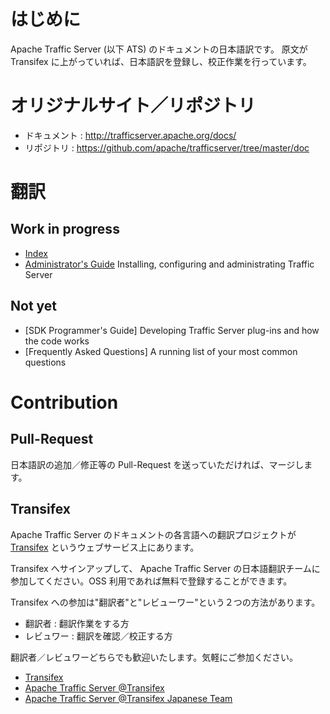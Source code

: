 # はじめに

Apache Traffic Server (以下 ATS) のドキュメントの日本語訳です。
原文が Transifex に上がっていれば、日本語訳を登録し、校正作業を行っています。

# オリジナルサイト／リポジトリ

- ドキュメント : http://trafficserver.apache.org/docs/
- リポジトリ : https://github.com/apache/trafficserver/tree/master/doc

# 翻訳
## Work in progress

- [Index](./doc_ja/index.ja.rst)
- [Administrator's Guide](./doc_ja/admin/index.ja.rst) Installing, configuring and administrating Traffic Server

## Not yet

- [SDK Programmer's Guide] Developing Traffic Server plug-ins and how the code works
- [Frequently Asked Questions] A running list of your most common questions

# Contribution

## Pull-Request

日本語訳の追加／修正等の Pull-Request を送っていただければ、マージします。

## Transifex

Apache Traffic Server のドキュメントの各言語への翻訳プロジェクトが [Transifex](https://www.transifex.com/) というウェブサービス上にあります。

Transifex へサインアップして、 Apache Traffic Server の日本語翻訳チームに参加してください。OSS 利用であれば無料で登録することができます。

Transifex への参加は"翻訳者"と"レビューワー"という２つの方法があります。

- 翻訳者 : 翻訳作業をする方
- レビュワー : 翻訳を確認／校正する方

翻訳者／レビュワーどちらでも歓迎いたします。気軽にご参加ください。

- [Transifex](https://www.transifex.com/)
- [Apache Traffic Server @Transifex](https://www.transifex.com/projects/p/traffic-server-admin/)
- [Apache Traffic Server @Transifex Japanese Team](https://www.transifex.com/projects/p/traffic-server-admin/language/ja_JP/)
